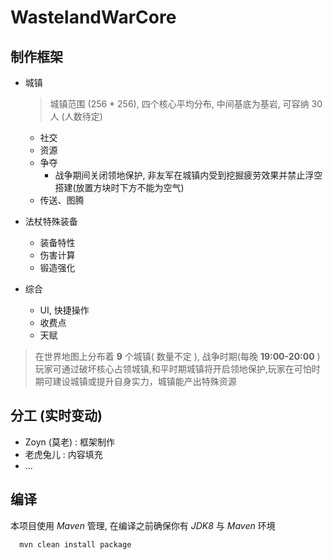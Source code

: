 # WastelandWarCore
## 制作框架
- 城镇
  > 城镇范围 (256 * 256), 四个核心平均分布, 中间基底为基岩, 可容纳 30 人 (人数待定)  
  
  - 社交
  - 资源
  - 争夺
    - 战争期间关闭领地保护, 非友军在城镇内受到挖掘疲劳效果并禁止浮空搭建(放置方块时下方不能为空气)
  - 传送、图腾
- 法杖特殊装备
  - 装备特性
  - 伤害计算
  - 锻造强化
- 综合
  - UI, 快捷操作
  - 收费点
  - 天赋  
  
> 在世界地图上分布着 **9** 个城镇( 数量不定 ), 战争时期(每晚 **19:00-20:00** ) 玩家可通过破坏核心占领城镇,和平时期城镇将开启领地保护,玩家在可怕时期可建设城镇或提升自身实力，城镇能产出特殊资源

## 分工 (实时变动)
- Zoyn (莫老) : 框架制作
- 老虎兔儿 : 内容填充
- ...
## 编译
本项目使用 _Maven_ 管理, 在编译之前确保你有 _JDK8_ 与 _Maven_ 环境
```
  mvn clean install package
```